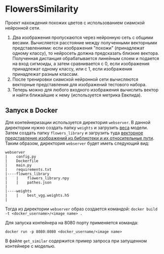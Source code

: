 
# FlowersSimilarity
Проект нахождения похожих цветов с использованием сиамской нейронной сети. 
1. Два изображения пропускаются через нейронную сеть с общими весами. Вычисляется расстояние между полученными векторными представлениями: если изображения "похожи" (принадлежат одному классу), то нейросеть должна предсказать близкие вектора. Полученная дистанция обрабатывается линейным слоем и подается на вход сигмоиды, а затем сравнивается с 0, если изображения принадлежат одному классу, или с 1, если изображения принадлежат разным классам.
2. После тренировки сиамской нейронной сети вычисляются  векторные представления для изображений тестового набора.
3. Теперь можно для любого входного изображения вычислить вектор и найти ближайшие к нему (используется метрика Евклида).

## Запуск в Docker
Для контейнеризации используется директория `webserver`.  В данной директории нужно создать папку `weights` и загрузить [веса](https://drive.google.com/drive/folders/1BepCTeY5jFhhEEsuiC6avw7lUmT4eUli?usp=sharing)  модели. Затем создать папку `flowers_library` и загрузить туда [векторное представление изображений из библиотеки и их относительные пути](https://drive.google.com/drive/folders/1MR67f7W-SUgWwZNF29iQEAwTr5WFcV-7?usp=sharing). Таким образом, директория `webserver` будет иметь следующий вид:
```
webserver
|    config.py
|    Dockerfile
|    main.py
|    requirements.txt
|----flowers_library
|    |    flowers_library.npy
|    |    pathes.json
|    
|----weights
|    |    best_vgg.weights.h5
|
```

Тогда из директории `webserver` образ создается командой:
`docker build -t <docker_username>/<image name> .`

Для запуска контейнера на 8080 порту применяется команда:

`docker run -p 8080:8080 <docker_username/<image name>`

В файле `get_similar` содержится пример запроса при запущенном контейнере с моделью.
